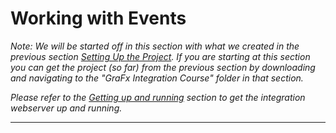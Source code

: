 # Working with Events
_Note: We will be started off in this section with what we created in the previous section [Setting Up the Project](../1-Setting-up-Project/). If you are starting at this section you can get the project (so far) from the previous section by downloading and navigating to the "GraFx Integration Course" folder in that section._

_Please refer to the [Getting up and running](../README.md#getting-up-and-running) section to get the integration webserver up and running._

---